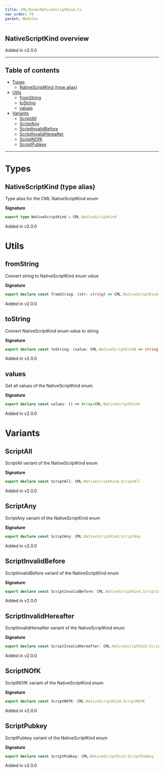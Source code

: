 ```yaml
---
title: CML/Enum/NativeScriptKind.ts
nav_order: 79
parent: Modules
---
```


## NativeScriptKind overview

Added in v2.0.0

---

<h2 class="text-delta">Table of contents</h2>

- [Types](#types)
  - [NativeScriptKind (type alias)](#nativescriptkind-type-alias)
- [Utils](#utils)
  - [fromString](#fromstring)
  - [toString](#tostring)
  - [values](#values)
- [Variants](#variants)
  - [ScriptAll](#scriptall)
  - [ScriptAny](#scriptany)
  - [ScriptInvalidBefore](#scriptinvalidbefore)
  - [ScriptInvalidHereafter](#scriptinvalidhereafter)
  - [ScriptNOfK](#scriptnofk)
  - [ScriptPubkey](#scriptpubkey)

---

# Types

## NativeScriptKind (type alias)

Type alias for the CML NativeScriptKind enum

**Signature**

```ts
export type NativeScriptKind = CML.NativeScriptKind
```

Added in v2.0.0

# Utils

## fromString

Convert string to NativeScriptKind enum value

**Signature**

```ts
export declare const fromString: (str: string) => CML.NativeScriptKind | undefined
```

Added in v2.0.0

## toString

Convert NativeScriptKind enum value to string

**Signature**

```ts
export declare const toString: (value: CML.NativeScriptKind) => string
```

Added in v2.0.0

## values

Get all values of the NativeScriptKind enum

**Signature**

```ts
export declare const values: () => Array<CML.NativeScriptKind>
```

Added in v2.0.0

# Variants

## ScriptAll

ScriptAll variant of the NativeScriptKind enum

**Signature**

```ts
export declare const ScriptAll: CML.NativeScriptKind.ScriptAll
```

Added in v2.0.0

## ScriptAny

ScriptAny variant of the NativeScriptKind enum

**Signature**

```ts
export declare const ScriptAny: CML.NativeScriptKind.ScriptAny
```

Added in v2.0.0

## ScriptInvalidBefore

ScriptInvalidBefore variant of the NativeScriptKind enum

**Signature**

```ts
export declare const ScriptInvalidBefore: CML.NativeScriptKind.ScriptInvalidBefore
```

Added in v2.0.0

## ScriptInvalidHereafter

ScriptInvalidHereafter variant of the NativeScriptKind enum

**Signature**

```ts
export declare const ScriptInvalidHereafter: CML.NativeScriptKind.ScriptInvalidHereafter
```

Added in v2.0.0

## ScriptNOfK

ScriptNOfK variant of the NativeScriptKind enum

**Signature**

```ts
export declare const ScriptNOfK: CML.NativeScriptKind.ScriptNOfK
```

Added in v2.0.0

## ScriptPubkey

ScriptPubkey variant of the NativeScriptKind enum

**Signature**

```ts
export declare const ScriptPubkey: CML.NativeScriptKind.ScriptPubkey
```

Added in v2.0.0
